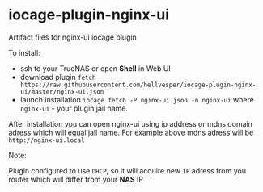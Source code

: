 # iocage-plugin-nginx-ui
Artifact files for nginx-ui iocage plugin

To install:
* ssh to your TrueNAS or open **Shell** in Web UI
* download plugin `fetch https://raw.githubusercontent.com/hellvesper/iocage-plugin-nginx-ui/master/nginx-ui.json`
* launch installation `iocage fetch -P nginx-ui.json -n nginx-ui` where `nginx-ui` - your plugin jail name.

After installation you can open nginx-ui using ip address or mdns domain adress which will equal jail name. For example above mdns adress will be `http://nginx-ui.local` 

Note:

Plugin configured to use `DHCP`, so it will acquire new `IP` adress from you router which will differ from your **NAS** IP

